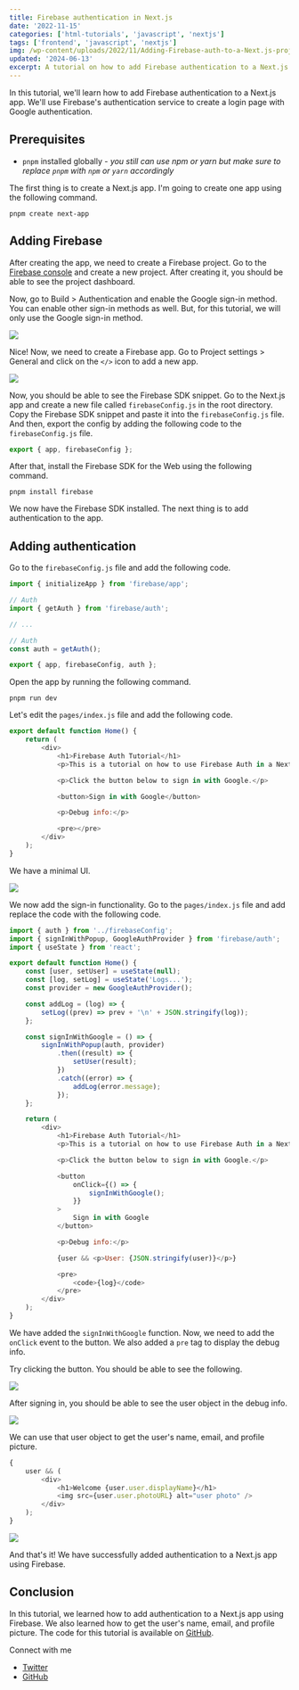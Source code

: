 ```yaml
---
title: Firebase authentication in Next.js
date: '2022-11-15'
categories: ['html-tutorials', 'javascript', 'nextjs']
tags: ['frontend', 'javascript', 'nextjs']
img: /wp-content/uploads/2022/11/Adding-Firebase-auth-to-a-Next.js-project.png
updated: '2024-06-13'
excerpt: A tutorial on how to add Firebase authentication to a Next.js app.
---
```


In this tutorial, we'll learn how to add Firebase authentication to a Next.js app. We'll use Firebase's authentication service to create a login page with Google authentication.



## Prerequisites

- `pnpm` installed globally - _you still can use npm or yarn but make sure to replace `pnpm` with `npm` or `yarn` accordingly_

The first thing is to create a Next.js app. I'm going to create one app using the following command.

```
pnpm create next-app
```

## Adding Firebase

After creating the app, we need to create a Firebase project. Go to the [Firebase console](https://console.firebase.google.com/) and create a new project. After creating it, you should be able to see the project dashboard.

Now, go to Build > Authentication and enable the Google sign-in method. You can enable other sign-in methods as well. But, for this tutorial, we will only use the Google sign-in method.

![](https://user-images.githubusercontent.com/76736580/201916923-3487692f-1cda-4b9e-a250-6c6059486736.png)

Nice! Now, we need to create a Firebase app. Go to Project settings > General and click on the `</>` icon to add a new app.

![](https://user-images.githubusercontent.com/76736580/201917627-ed8a559a-67ec-44b7-973c-7c5aa19e5615.png)

Now, you should be able to see the Firebase SDK snippet. Go to the Next.js app and create a new file called `firebaseConfig.js` in the root directory. Copy the Firebase SDK snippet and paste it into the `firebaseConfig.js` file. And then, export the config by adding the following code to the `firebaseConfig.js` file.

```js
export { app, firebaseConfig };
```

After that, install the Firebase SDK for the Web using the following command.

```
pnpm install firebase
```

We now have the Firebase SDK installed. The next thing is to add authentication to the app.

## Adding authentication

Go to the `firebaseConfig.js` file and add the following code.

```js
import { initializeApp } from 'firebase/app';

// Auth
import { getAuth } from 'firebase/auth';

// ...

// Auth
const auth = getAuth();

export { app, firebaseConfig, auth };
```

Open the app by running the following command.

```
pnpm run dev
```

Let's edit the `pages/index.js` file and add the following code.

```js
export default function Home() {
	return (
		<div>
			<h1>Firebase Auth Tutorial</h1>
			<p>This is a tutorial on how to use Firebase Auth in a Next.js app.</p>

			<p>Click the button below to sign in with Google.</p>

			<button>Sign in with Google</button>

			<p>Debug info:</p>

			<pre></pre>
		</div>
	);
}
```

We have a minimal UI.

![](https://user-images.githubusercontent.com/76736580/201920187-322d710d-f50e-42ab-af43-ae8944028a1f.png)

We now add the sign-in functionality. Go to the `pages/index.js` file and add replace the code with the following code.

```js
import { auth } from '../firebaseConfig';
import { signInWithPopup, GoogleAuthProvider } from 'firebase/auth';
import { useState } from 'react';

export default function Home() {
	const [user, setUser] = useState(null);
	const [log, setLog] = useState('Logs...');
	const provider = new GoogleAuthProvider();

	const addLog = (log) => {
		setLog((prev) => prev + '\n' + JSON.stringify(log));
	};

	const signInWithGoogle = () => {
		signInWithPopup(auth, provider)
			.then((result) => {
				setUser(result);
			})
			.catch((error) => {
				addLog(error.message);
			});
	};

	return (
		<div>
			<h1>Firebase Auth Tutorial</h1>
			<p>This is a tutorial on how to use Firebase Auth in a Next.js app.</p>

			<p>Click the button below to sign in with Google.</p>

			<button
				onClick={() => {
					signInWithGoogle();
				}}
			>
				Sign in with Google
			</button>

			<p>Debug info:</p>

			{user && <p>User: {JSON.stringify(user)}</p>}

			<pre>
				<code>{log}</code>
			</pre>
		</div>
	);
}
```

We have added the `signInWithGoogle` function. Now, we need to add the `onClick` event to the button. We also added a `pre` tag to display the debug info.

Try clicking the button. You should be able to see the following.

![](https://user-images.githubusercontent.com/76736580/201921975-51330893-abde-4203-83a5-c07871deb44d.png)

After signing in, you should be able to see the user object in the debug info.

![](https://user-images.githubusercontent.com/76736580/201923415-03e4ecf3-47b6-46e2-bd94-30cbb534b962.png)

We can use that user object to get the user's name, email, and profile picture.

```js
{
	user && (
		<div>
			<h1>Welcome {user.user.displayName}</h1>
			<img src={user.user.photoURL} alt="user photo" />
		</div>
	);
}
```

![](https://user-images.githubusercontent.com/76736580/201923621-075ff307-7c45-46e7-a02d-d219a0351f07.png)

And that's it! We have successfully added authentication to a Next.js app using Firebase.

## Conclusion

In this tutorial, we learned how to add authentication to a Next.js app using Firebase. We also learned how to get the user's name, email, and profile picture. The code for this tutorial is available on [GitHub](https://github.com/Posandu/nextjs-firebase-auth-tutorial).

Connect with me

- [Twitter](https://twitter.com/Posandu)
- [GitHub](https://github.com/Posandu)
